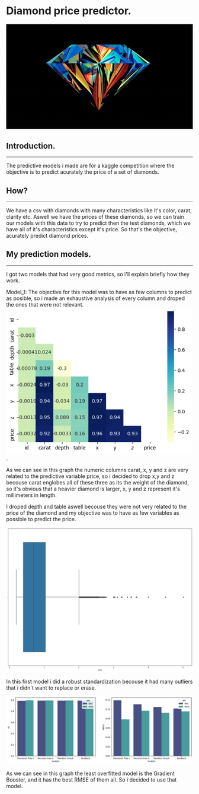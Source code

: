 # Diamond price predictor.
![Diamond](Images/Diamond.jpg)

## Introduction.
---
The predictive models i made are for a kaggle competition where the objective is to predict acurately the price of a set of diamonds.

## How?
---

We have a csv with diamonds with many characteristics like it's color, carat, clarity etc. Aswell we have the prices of these diamonds, so we can train our models with this data to try to predict then the test diamonds, which we have all of it's characteristics except it's price.
So that's the objective, acurately predict diamond prices.

## My prediction models.
---

I got two models that had very good metrics, so i'll explain briefly how they work.

Model_1: The objective for this model was to have as few columns to predict as posible, so i made an exhaustive analysis of every column and droped the ones that were not relevant.
![xyz](Images/xyz.png).

As we can see in this graph the numeric columns carat, x, y and z are very related to the predictive variable price, so i decided to drop x,y and z becouse carat englobes all of these three as its the weight of the diamond, so it's obvious that a heavier diamond is larger, x, y and z represent it's millimeters in length.

I droped depth and table aswell becouse they were not very related to the price of the diamond and my objective was to have as few variables as possible to predict the price.


![carat_outlier](Images/carat_out.png)


In this first model i did a robust standardization becouse it had many outliers that i didn't want to replace or erase.

!["Model"](Images/Model.png)

As we can see in this graph the least overfitted model is the Gradient Booster, and it has the best RMSE of them all. So i decided to use that model.



